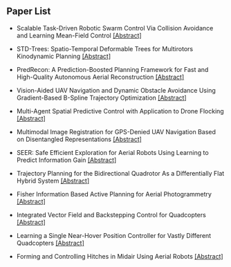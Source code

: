 ## Paper List

- Scalable Task-Driven Robotic Swarm Control Via Collision Avoidance and Learning Mean-Field Control
[[Abstract]](https://events.infovaya.com/presentation?id=90719)

- STD-Trees: Spatio-Temporal Deformable Trees for Multirotors Kinodynamic Planning
[[Abstract]](https://events.infovaya.com/presentation?id=90722)

- PredRecon: A Prediction-Boosted Planning Framework for Fast and High-Quality Autonomous Aerial Reconstruction
[[Abstract]](https://events.infovaya.com/presentation?id=90725)

- Vision-Aided UAV Navigation and Dynamic Obstacle Avoidance Using Gradient-Based B-Spline Trajectory Optimization
[[Abstract]](https://events.infovaya.com/presentation?id=90728)

- Multi-Agent Spatial Predictive Control with Application to Drone Flocking
[[Abstract]](https://events.infovaya.com/presentation?id=90731)

- Multimodal Image Registration for GPS-Denied UAV Navigation Based on Disentangled Representations
[[Abstract]](https://events.infovaya.com/presentation?id=90734)

- SEER: Safe Efficient Exploration for Aerial Robots Using Learning to Predict Information Gain
[[Abstract]](https://events.infovaya.com/presentation?id=90737)

- Trajectory Planning for the Bidirectional Quadrotor As a Differentially Flat Hybrid System
[[Abstract]](https://events.infovaya.com/presentation?id=90740)

- Fisher Information Based Active Planning for Aerial Photogrammetry
[[Abstract]](https://events.infovaya.com/presentation?id=90743)

- Integrated Vector Field and Backstepping Control for Quadcopters
[[Abstract]](https://events.infovaya.com/presentation?id=90746)

- Learning a Single Near-Hover Position Controller for Vastly Different Quadcopters
[[Abstract]](https://events.infovaya.com/presentation?id=90749)

- Forming and Controlling Hitches in Midair Using Aerial Robots
[[Abstract]](https://events.infovaya.com/presentation?id=90752)

